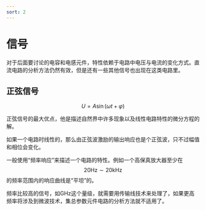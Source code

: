 ```yaml
---
sort: 2
---
```

# 信号

对于后面要讨论的电容和电感元件，特性依赖于电路中电压与电流的变化方式。直流电路的分析方法仍然有效，但是还有一些其他信号也出现在这类电路里。

## 正弦信号

$$ U = A \sin ( \omega t + \varphi ) $$

正弦信号的最大优点，他是描述自然界中许多现象以及线性电路特性的微分方程的解。

如果一个电路时线性的，那么由正弦波激励的输出响应也是个正弦波，只不过幅值和相位会变化。

一般使用“频率响应”来描述一个电路的特性。例如一个高保真放大器至少在$$ 20 \mathrm{Hz} \sim 20\mathrm{kHz} $$的频率范围内的响应曲线是“平坦”的。

频率比较高的信号，如GHz这个量级，就需要用传输线技术来处理了，如果更高频率将涉及到微波技术，集总参数元件电路的分析方法就不适用了。







